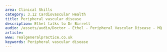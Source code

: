 ```yaml
---
area: Clinical Skills
category: 3.12 Cardiovascular Health
title: Peripheral vascular disease
description: Ethel talks to Dr Birrell
audio: /assets/audio/Doctor - Ethel - Peripheral Vascular Disease - MQ.mp3
article: 
www: realgeneralpractice.co.uk
keywords: Peripheral vascular disease
--- 
```


